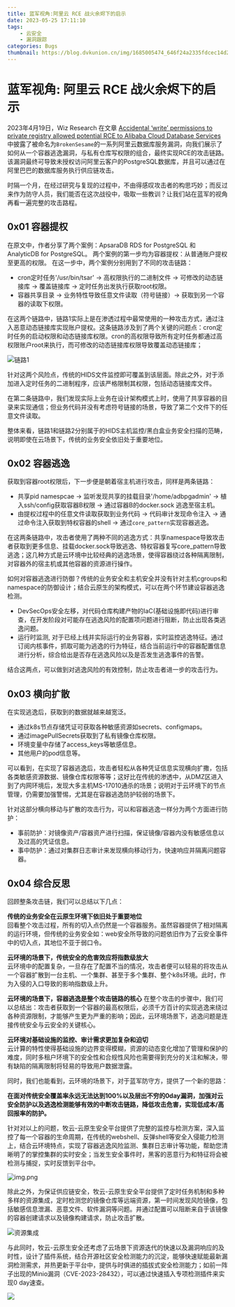 ```yaml
---
title: 蓝军视角:阿里云 RCE 战火余烬下的启示
date: 2023-05-25 17:11:10
tags:
    - 云安全
    - 漏洞跟踪
categories: Bugs
thumbnail: https://blog.dvkunion.cn/img/1685005474_646f24a2335fdcec14d2e.png
---
```


# 蓝军视角: 阿里云 RCE 战火余烬下的启示

<!-- split -->
2023年4月19日，Wiz Research 在文章 [Accidental ‘write’ permissions to private registry allowed potential RCE to Alibaba Cloud Database Services](https://www.wiz.io/blog/brokensesame-accidental-write-permissions-to-private-registry-allowed-potential-r) 中披露了被命名为`BrokenSesame`的一系列阿里云数据库服务漏洞，向我们展示了如何从一个容器逃逸漏洞，与私有仓库写权限的组合，最终实现RCE的攻击链路。该漏洞最终可导致未授权访问阿里云客户的PostgreSQL数据库，并且可以通过在阿里巴巴的数据库服务执行供应链攻击。

时隔一个月，在经过研究与复现的过程中，不由得感叹攻击者的构思巧妙；而反过来作为防守人员，我们能否在这次战役中，吸取一些教训？让我们站在蓝军的视角再看一遍完整的攻击路程。
<!-- more -->

## 0x01 容器提权

在原文中，作者分享了两个案例：ApsaraDB RDS for PostgreSQL 和  AnalyticDB for PostgreSQL。 两个案例的第一步均为容器提权：从普通账户提权至更高的权限。 在这一步中，两个案例分别用到了不同的攻击链路：

+ cron定时任务'/usr/bin/tsar' -> 高权限执行的二进制文件 -> 可修改的动态链接库 -> 覆盖链接库 -> 定时任务出发执行获取root权限。
+ 容器共享目录 -> 业务特性导致任意文件读取（符号链接）->  获取到另一个容器的读取下权限。

在这两个链路中，链路1实际上是在渗透过程中最常使用的一种攻击方式，通过注入恶意动态链接库实现账户提权。这条链路涉及到了两个关键的问题点：cron定时任务的启动权限和动态链接库权限。cron的高权限导致所有定时任务都通过高权限账户root来执行，而可修改的动态链接库权限导致覆盖动态链接库；

![链路1](https://blog.dvkunion.cn/img/1681856311-screenshot-2023-04-18-at-15-18-07.png)

针对这两个风险点，传统的HIDS文件监控即可覆盖到该层面。除此之外，对于添加进入定时任务的二进制程序，应该严格限制其权限，包括动态链接库文件。

在第二条链路中，我们发现实际上业务在设计架构模式上时，使用了共享容器的目录来实现通信；但业务代码并没有考虑符号链接的场景，导致了第二个文件下的任意文件读取。

整体来看，链路1和链路2分别属于的HIDS主机监控/黑白盒业务安全扫描的范畴，说明即使在云场景下，传统的业务安全依旧处于重要地位。

## 0x02 容器逃逸

获取到容器root权限后，下一步便是朝着宿主机进行攻击，同样是两条链路：

+ 共享pid namespcae -> 监听发现共享的挂载目录'/home/adbpgadmin' -> 植入ssh/config获取容器B权限 -> 通过容器B的docker.sock 逃逸至宿主机。
+ 由提权过程中的任意文件读取获取到业务代码 -> 代码审计发现命令注入 -> 通过命令注入获取到特权容器的shell -> 通过`core_pattern`实现容器逃逸。

在这两条链路中，攻击者使用了两种不同的逃逸方式：共享namespace导致攻击者获取到更多信息、挂载docker.sock导致逃逸、特权容器复写core_pattern导致逃逸；这几种方式是云环境中比较经典的逃逸场景，使得容器绕过各种隔离限制，对容器外的宿主机或其他容器的资源进行操作。

如何对容器逃逸进行防御？传统的业务安全和主机安全并没有针对主机cgroups和namespace的防御设计；结合云原生的架构模式，可以在两个环节建设容器逃逸检测。

+ DevSecOps安全左移，对代码仓库构建产物的IaC(基础设施即代码)进行审查，在开发阶段对可能存在逃逸风险的配置项问题进行阻断，防止出现各类逃逸问题。
+ 运行时监测, 对于已经上线并实际运行的业务容器，实时监控逃逸特征。通过订阅内核事件，抓取可能为逃逸的行为特征，结合当前运行中的容器配置信息进行分析，综合给出是否存在逃逸风险以及是否发生逃逸事件的告警。

结合这两点，可以做到对逃逸风险的有效控制，防止攻击者进一步的攻击行为。

## 0x03 横向扩散
在实现逃逸后，获取到的数据就越来越宽泛。

+ 通过k8s节点存储凭证可获取各种敏感资源如secrets、configmaps。
+ 通过imagePullSecrets获取到了私有镜像仓库权限。
+ 环境变量中存储了access_keys等敏感信息。
+ 其他用户的pod信息等。

可以看到，在实现了容器逃逸后，攻击者轻松从各种凭证信息实现横向扩撒，包括各类敏感资源数据、镜像仓库权限等等；这好比在传统的渗透中，从DMZ区进入到了内网环境后，发现大多主机MS-17010通杀的场景；说明对于云环境下的节点管理，仍需要加强警惕，尤其是在容器逃逸防护较弱的场景下。

针对这部分横向移动与扩散的攻击行为，可以和容器逃逸一样分为两个方面进行防护：

+ 事前防护：对镜像资产/容器资产进行扫描，保证镜像/容器内没有敏感信息以及过高的凭证信息。
+ 事中防护：通过对集群日志审计来发现横向移动行为，快速响应并隔离问题容器。

## 0x04 综合反思

回顾整条攻击链，我们可以总结以下几点：

**传统的业务安全在云原生环境下依旧处于重要地位**   
回看整个攻击过程，所有的切入点仍然是一个容器服务。虽然容器提供了相对隔离的运行环境，但传统的业务安全如：web安全所导致的问题依旧作为了云安全事件中的切入点，其地位不亚于弱口令。

**云环境的场景下，传统安全的危害效应将指数级放大**  
云环境中的配置复杂，一旦存在了配置不当的情况，攻击者便可以轻易的将攻击从一个容器扩散到一台主机、一个集群、甚至于多个集群、整个k8s环境。此时，作为入侵的入口导致的影响指数级上升。

**云环境的场景下，容器逃逸是整个攻击链路的核心**
在整个攻击的步骤中，我们可以总结出：攻击者获取到一个容器的最高权限后，必须千方百计的实现逃逸来绕过各种资源限制，才能够产生更为严重的影响；因此，云环境场景下，逃逸问题是连接传统安全与云安全的关键核心。

**云环境对基础设施的监控、审计需求更加复杂和迫切**  
云计算的特性使得基础设施的边界变得模糊，资源的动态变化增加了管理和保护的难度，同时多租户环境下的安全性和合规性风险也需要得到充分的关注和解决，带有缺陷的隔离限制将轻易的导致用户数据泄露。

同时，我们也能看到，云环境的场景下，对于蓝军防守方，提供了一个新的思路：<div color=red>**在面对传统安全覆盖率永远无法达到100%以及层出不穷的0day漏洞，加强对云安全防护以及逃逸检测能够有效的中断攻击链路，降低攻击危害，实现低成本/高回报率的防护。**</div>

针对对以上的问题，牧云-云原生安全平台提供了完整的监控与检测方案，深入监控了每一个容器的生命周期，在传统的webshell、反弹shell等安全入侵能力检测上，结合云环境特点，实现了容器逃逸风险监测、集群日志审计等功能，帮助您清晰明了的掌控集群的实时安全；当发生安全事件时，黑客的恶意行为和特征将会被检测与捕捉，实时反馈到平台中。

![img.png](https://blog.dvkunion.cn/img/16842061452391.png)



除此之外，为保证供应链安全，牧云-云原生安全平台提供了定时任务机制和多种多样的资源集成，定时检测您的镜像仓库等远端资源，第一时间发现风险镜像，包括敏感信息泄漏、恶意文件、软件漏洞等问题。并通过配置可以阻断来自于该镜像的容器创建请求以及镜像构建请求，防止攻击扩散。

![资源集成](https://blog.dvkunion.cn/img/16842062957916.png)


与此同时，牧云-云原生安全还考虑了云场景下资源迭代的快速以及漏洞响应的及时性，设计了插件系统，结合开源社区安全检测能力的沉淀，能够快速赋能最新漏洞检测需求，并热更新于平台中，提供与时俱进的插拔式安全检测能力；如前一阵子出现的Minio漏洞（CVE-2023-28432），可以通过快速插入专项检测插件来实现0 day速查。

![](https://blog.dvkunion.cn/img/16842062518677.png)

